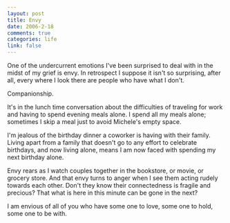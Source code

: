 ```yaml
--- 
layout: post
title: Envy
date: 2006-2-18
comments: true
categories: life
link: false
---
```

One of the undercurrent emotions I've been surprised to deal with in the midst of my grief is envy. In retrospect I suppose it isn't so surprising, after all, every where I look there are people who have what I don't.

Companionship.

It's in the lunch time conversation about the difficulties of traveling for work and having to spend evening meals alone. I spend all my meals alone; sometimes I skip a meal just to avoid Michele's empty space.

I'm jealous of the birthday dinner a coworker is having with their family. Living apart from a family that doesn't go to any effort to celebrate birthdays, and now living alone, means I am now faced with spending my next birthday alone.

Envy rears as I watch couples together in the bookstore, or movie, or grocery store. And that envy turns to anger when I see them acting rudely towards each other. Don't they know their connectedness is fragile and precious? That what is here in this minute can be gone in the next?

I am envious of all of you who have some one to love, some one to hold, some one to be with.
